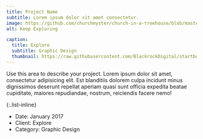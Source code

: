 ```yaml
---
title: Project Name
subtitle: Lorem ipsum dolor sit amet consectetur.
image: https://github.com/churchmyster/church-in-a-treehouse/blob/master/_portfolio/02-full.jpg
alt: Keep Exploring

caption:
  title: Explore
  subtitle: Graphic Design
  thumbnail: https://raw.githubusercontent.com/BlackrockDigital/startbootstrap-agency/master/src/assets/img/portfolio/02-thumbnail.jpg
---
```

Use this area to describe your project. Lorem ipsum dolor sit amet, consectetur adipisicing elit. Est blanditiis dolorem culpa incidunt minus dignissimos deserunt repellat aperiam quasi sunt officia expedita beatae cupiditate, maiores repudiandae, nostrum, reiciendis facere nemo!

{:.list-inline}
- Date: January 2017
- Client: Explore
- Category: Graphic Design

